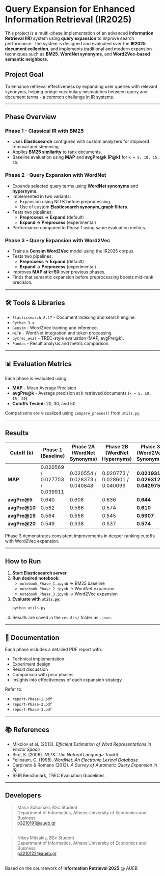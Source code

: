 # Query Expansion for Enhanced Information Retrieval (IR2025)

This project is a multi-phase implementation of an advanced **Information Retrieval (IR)** system using **query expansion** to improve search performance. The system is designed and evaluated over the **IR2025 document collection**, and implements traditional and modern expansion techniques such as **BM25**, **WordNet synonyms**, and **Word2Vec-based semantic neighbors**.

## Project Goal

To enhance retrieval effectiveness by expanding user queries with relevant synonyms, helping bridge vocabulary mismatches between query and document terms - a common challenge in IR systems.

---

## Phase Overview

### Phase 1 - Classical IR with BM25

- Uses **Elasticsearch** configured with custom analyzers for stopword removal and stemming.
- Applies **BM25 similarity** to rank documents.
- Baseline evaluation using **MAP** and **avgPre@k (P@k)** for `k = 5, 10, 15, 20`.

### Phase 2 - Query Expansion with WordNet

- Expands selected query terms using **WordNet synonyms** and **hypernyms**.
- Implemented in two variants:
  - Expansion using NLTK before preprocessing.
  - Use of custom **Elasticsearch synonym_graph filters**.
- Tests two pipelines:
  - **Preprocess → Expand** (default)
  - **Expand → Preprocess** (experimental)
- Performance compared to Phase 1 using same evaluation metrics.

### Phase 3 - Query Expansion with Word2Vec

- Trains a **Gensim Word2Vec** model using the IR2025 corpus.
- Tests two pipelines:
  - **Preprocess → Expand** (default)
  - **Expand → Preprocess** (experimental)
- Improves **MAP at k=50** over previous phases.
- Finds that semantic expansion before preprocessing boosts mid-rank precision.

---

## 🛠️ Tools & Libraries

- `Elasticsearch 8.17` - Document indexing and search engine.
- `Python 3.x`
- `Gensim` - Word2Vec training and inference.
- `NLTK` - WordNet integration and token processing.
- `pytrec_eval` - TREC-style evaluation (MAP, avgPre@k).
- `Pandas` - Result analysis and metric comparison.

---

## 📊 Evaluation Metrics

Each phase is evaluated using:

- **MAP** - Mean Average Precision
- **avgPre@k** - Average precision at k retrieved documents (`k = 5, 10, 15, 20`)
- **Cutoffs Tested:** 20, 30, and 50

Comparisons are visualized using `compare_phases()` from `utils.py`.

---

## Results

| **Cutoff (k)** | **Phase 1**<br/>(Baseline)       | **Phase 2A**<br/>(WordNet Synonyms) | **Phase 2B**<br/>(WordNet Hypernyms) | **Phase 3**<br/>(Word2Vec Synonyms)  |
|----------------|----------------------------------|-------------------------------------|--------------------------------------|--------------------------------------|
| **MAP**        | 0.020569 / 0.027753 / 0.039911   | 0.020554 / 0.028373 / 0.040848      | 0.020773 / 0.028601 / 0.040099       | **0.021931 / 0.029312 / 0.042975**   |
| **avgPre@5**   | 0.640                            | 0.608                               | 0.636                                | **0.644**                             |
| **avgPre@10**  | 0.582                            | 0.586                               | 0.574                                | **0.610**                             |
| **avgPre@15**  | 0.564                            | 0.556                               | 0.545                                | **0.5907**                            |
| **avgPre@20**  | 0.549                            | 0.538                               | 0.537                                | **0.574**                             |

Phase 3 demonstrates consistent improvements in deeper ranking cutoffs with Word2Vec expansion.

---

## How to Run

1. **Start Elasticsearch server**
2. **Run desired notebook:**
   - `notebook_Phase_1.ipynb` → BM25 baseline
   - `notebook_Phase_2.ipynb` → WordNet expansion
   - `notebook_Phase_3.ipynb` → Word2Vec expansion
3. **Evaluate with `utils.py`:**
   ```bash
   python utils.py
   ```
4. Results are saved in the `results/` folder as `.json`.

---

## 📄 Documentation

Each phase includes a detailed PDF report with:

- Technical implementation
- Experiment design
- Result discussion
- Comparison with prior phases
- Insights into effectiveness of each expansion strategy

Refer to:
- `report-Phase-1.pdf`
- `report-Phase-2.pdf`
- `report-Phase-3.pdf`

---

## 📚 References

- Mikolov et al. (2013). *Efficient Estimation of Word Representations in Vector Space*
- Bird, S. (2006). *NLTK: The Natural Language Toolkit*
- Fellbaum, C. (1998). *WordNet: An Electronic Lexical Database*
- Carpineto & Romano (2012). *A Survey of Automatic Query Expansion in IR*
- BEIR Benchmark, TREC Evaluation Guidelines

---

## Developers

> Maria Schoinaki, BSc Student <br />
> Department of Informatics, Athens University of Economics and Business <br />
> p3210191@aueb.gr <br/><br/>

> Nikos Mitsakis, BSc Student <br />
> Department of Informatics, Athens University of Economics and Business <br />
> p3210122@aueb.gr <br/><br/>

Based on the coursework of **Information Retrieval 2025** @ AUEB  
